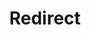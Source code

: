 ﻿---
layout: src/layouts/Redirect.astro
title: Redirect
redirect: /docs/runbooks/scheduled-runbook-trigger
pubDate:  2023-01-01
navSearch: false
navSitemap: false
navMenu: false
---
